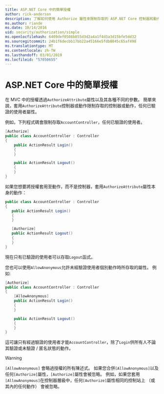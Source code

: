```yaml
---
title: ASP.NET Core 中的簡單授權
author: rick-anderson
description: 了解如何使用 Authorize 屬性來限制存取的 ASP.NET Core 控制器和動作。
ms.author: riande
ms.date: 10/14/2016
uid: security/authorization/simple
ms.openlocfilehash: 6409def0508b855d3d2a4a1f4d3a3d15bfe5dd32
ms.sourcegitcommit: 24b1f6decbb17bb22a45166e5fdb0845c65af498
ms.translationtype: MT
ms.contentlocale: zh-TW
ms.lasthandoff: 03/01/2019
ms.locfileid: "57050655"
---
```

# <a name="simple-authorization-in-aspnet-core"></a>ASP.NET Core 中的簡單授權

<a name="security-authorization-simple"></a>

在 MVC 中的授權透過`AuthorizeAttribute`屬性以及其各種不同的參數。 簡單來說，套用`AuthorizeAttribute`控制器或動作限制存取的控制器或動作，任何已驗證的使用者屬性。

例如，下列程式碼會限制存取`AccountController`，任何已驗證的使用者。

```csharp
[Authorize]
public class AccountController : Controller
{
    public ActionResult Login()
    {
    }

    public ActionResult Logout()
    {
    }
}
```

如果您想要將授權套用至動作，而不是控制器，套用`AuthorizeAttribute`屬性本身的動作：

```csharp
public class AccountController : Controller
{
   public ActionResult Login()
   {
   }

   [Authorize]
   public ActionResult Logout()
   {
   }
}
```

現在只有已驗證的使用者可以存取`Logout`函式。

您也可以使用`AllowAnonymous`允許未經驗證使用者個別動作時所存取的屬性。 例如: 

```csharp
[Authorize]
public class AccountController : Controller
{
    [AllowAnonymous]
    public ActionResult Login()
    {
    }

    public ActionResult Logout()
    {
    }
}
```

這可讓只有經過驗證的使用者才能`AccountController`，除了`Login`供所有人不論其驗證或未驗證 / 匿名狀態的動作。

> [!WARNING]
> `[AllowAnonymous]` 會略過授權的所有陳述式。 如果您合併`[AllowAnonymous]`以及任何`[Authorize]`屬性，`[Authorize]`屬性會被忽略。 例如，如果您套用`[AllowAnonymous]`在控制器層級中，任何`[Authorize]`屬性相同的控制站上 （或其內的任何動作） 會被忽略。
